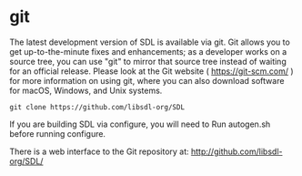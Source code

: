 git
=========

The latest development version of SDL is available via git.
Git allows you to get up-to-the-minute fixes and enhancements;
as a developer works on a source tree, you can use "git" to mirror that
source tree instead of waiting for an official release. Please look
at the Git website ( https://git-scm.com/ ) for more
information on using git, where you can also download software for
macOS, Windows, and Unix systems.

    git clone https://github.com/libsdl-org/SDL

If you are building SDL via configure, you will need to Run autogen.sh
before running configure.

There is a web interface to the Git repository at:
	http://github.com/libsdl-org/SDL/
